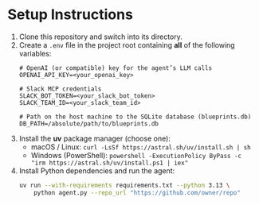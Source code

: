 # Setup Instructions

1. Clone this repository and switch into its directory.
2. Create a `.env` file in the project root containing **all** of the following variables:
   ```env
   # OpenAI (or compatible) key for the agent’s LLM calls
   OPENAI_API_KEY=<your_openai_key>

   # Slack MCP credentials
   SLACK_BOT_TOKEN=<your_slack_bot_token>
   SLACK_TEAM_ID=<your_slack_team_id>

   # Path on the host machine to the SQLite database (blueprints.db)
   DB_PATH=/absolute/path/to/blueprints.db
   ```
3. Install the **uv** package manager (choose one):
   * macOS / Linux:
     `curl -LsSf https://astral.sh/uv/install.sh | sh`
   * Windows (PowerShell):
     `powershell -ExecutionPolicy ByPass -c "irm https://astral.sh/uv/install.ps1 | iex"`
4. Install Python dependencies and run the agent:
   ```bash
   uv run --with-requirements requirements.txt --python 3.13 \
       python agent.py --repo_url "https://github.com/owner/repo"
   ```
